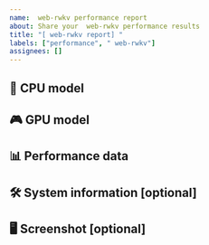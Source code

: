 ```yaml
---
name:  web-rwkv performance report
about: Share your  web-rwkv performance results
title: "[ web-rwkv report] "
labels: ["performance", " web-rwkv"]
assignees: []
---
```


## 💾 CPU model
<!-- e.g.: AMD Ryzen 9 7950X -->

## 🎮 GPU model
<!-- e.g.: NVIDIA RTX 4090 24GB -->

## 📊 Performance data
<!-- e.g.:
Paste the performance information from the web-rwkv bench.exe output here
-->

## 🛠️ System information [optional]
<!-- OS version, driver version, CUDA version, etc. -->

## 🖥 Screenshot [optional]

<!-- Paste the screenshot of your testing here -->
